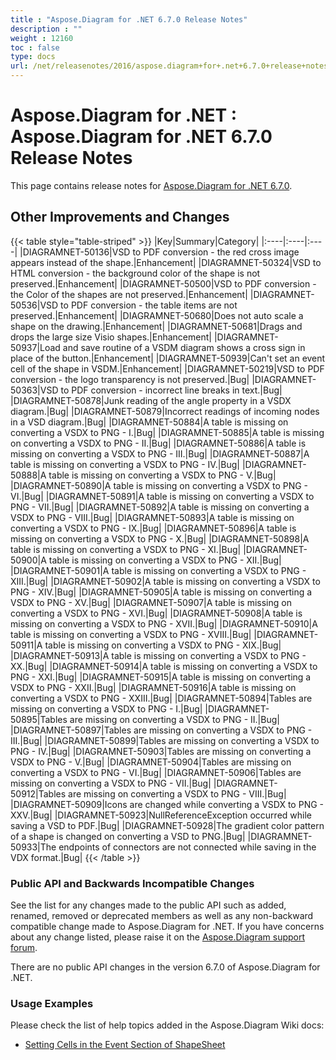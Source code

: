 ```yaml
---
title : "Aspose.Diagram for .NET 6.7.0 Release Notes" 
description : "" 
weight : 12160 
toc : false
type: docs
url: /net/releasenotes/2016/aspose.diagram+for+.net+6.7.0+release+notes/
---
```


# Aspose.Diagram for .NET : Aspose.Diagram for .NET 6.7.0 Release Notes


This page contains release notes for [Aspose.Diagram for .NET 6.7.0](https://www.nuget.org/packages/Aspose.Diagram/6.7.0).

## Other Improvements and Changes

{{< table style="table-striped" >}}
|Key|Summary|Category|
|:----|:----|:----|
|DIAGRAMNET-50136|VSD to PDF conversion - the red cross image appears instead of the shape.|Enhancement|
|DIAGRAMNET-50324|VSD to HTML conversion - the background color of the shape is not preserved.|Enhancement|
|DIAGRAMNET-50500|VSD to PDF conversion - the Color of the shapes are not preserved.|Enhancement|
|DIAGRAMNET-50536|VSD to PDF conversion - the table items are not preserved.|Enhancement|
|DIAGRAMNET-50680|Does not auto scale a shape on the drawing.|Enhancement|
|DIAGRAMNET-50681|Drags and drops the large size Visio shapes.|Enhancement|
|DIAGRAMNET-50937|Load and save routine of a VSDM diagram shows a cross sign in place of the button.|Enhancement|
|DIAGRAMNET-50939|Can't set an event cell of the shape in VSDM.|Enhancement|
|DIAGRAMNET-50219|VSD to PDF conversion - the logo transparency is not preserved.|Bug|
|DIAGRAMNET-50363|VSD to PDF conversion - incorrect line breaks in text.|Bug|
|DIAGRAMNET-50878|Junk reading of the angle property in a VSDX diagram.|Bug|
|DIAGRAMNET-50879|Incorrect readings of incoming nodes in a VSD diagram.|Bug|
|DIAGRAMNET-50884|A table is missing on converting a VSDX to PNG - I.|Bug|
|DIAGRAMNET-50885|A table is missing on converting a VSDX to PNG - II.|Bug|
|DIAGRAMNET-50886|A table is missing on converting a VSDX to PNG - III.|Bug|
|DIAGRAMNET-50887|A table is missing on converting a VSDX to PNG - IV.|Bug|
|DIAGRAMNET-50888|A table is missing on converting a VSDX to PNG - V.|Bug|
|DIAGRAMNET-50890|A table is missing on converting a VSDX to PNG - VI.|Bug|
|DIAGRAMNET-50891|A table is missing on converting a VSDX to PNG - VII.|Bug|
|DIAGRAMNET-50892|A table is missing on converting a VSDX to PNG - VIII.|Bug|
|DIAGRAMNET-50893|A table is missing on converting a VSDX to PNG - IX.|Bug|
|DIAGRAMNET-50896|A table is missing on converting a VSDX to PNG - X.|Bug|
|DIAGRAMNET-50898|A table is missing on converting a VSDX to PNG - XI.|Bug|
|DIAGRAMNET-50900|A table is missing on converting a VSDX to PNG - XII.|Bug|
|DIAGRAMNET-50901|A table is missing on converting a VSDX to PNG - XIII.|Bug|
|DIAGRAMNET-50902|A table is missing on converting a VSDX to PNG - XIV.|Bug|
|DIAGRAMNET-50905|A table is missing on converting a VSDX to PNG - XV.|Bug|
|DIAGRAMNET-50907|A table is missing on converting a VSDX to PNG - XVI.|Bug|
|DIAGRAMNET-50908|A table is missing on converting a VSDX to PNG - XVII.|Bug|
|DIAGRAMNET-50910|A table is missing on converting a VSDX to PNG - XVIII.|Bug|
|DIAGRAMNET-50911|A table is missing on converting a VSDX to PNG - XIX.|Bug|
|DIAGRAMNET-50913|A table is missing on converting a VSDX to PNG - XX.|Bug|
|DIAGRAMNET-50914|A table is missing on converting a VSDX to PNG - XXI.|Bug|
|DIAGRAMNET-50915|A table is missing on converting a VSDX to PNG - XXII.|Bug|
|DIAGRAMNET-50916|A table is missing on converting a VSDX to PNG - XXIII.|Bug|
|DIAGRAMNET-50894|Tables are missing on converting a VSDX to PNG - I.|Bug|
|DIAGRAMNET-50895|Tables are missing on converting a VSDX to PNG - II.|Bug|
|DIAGRAMNET-50897|Tables are missing on converting a VSDX to PNG - III.|Bug|
|DIAGRAMNET-50899|Tables are missing on converting a VSDX to PNG - IV.|Bug|
|DIAGRAMNET-50903|Tables are missing on converting a VSDX to PNG - V.|Bug|
|DIAGRAMNET-50904|Tables are missing on converting a VSDX to PNG - VI.|Bug|
|DIAGRAMNET-50906|Tables are missing on converting a VSDX to PNG - VII.|Bug|
|DIAGRAMNET-50912|Tables are missing on converting a VSDX to PNG - VIII.|Bug|
|DIAGRAMNET-50909|Icons are changed while converting a VSDX to PNG - XXV.|Bug|
|DIAGRAMNET-50923|NullReferenceException occurred while saving a VSD to PDF.|Bug|
|DIAGRAMNET-50928|The gradient color pattern of a shape is changed on converting a VSD to PNG.|Bug|
|DIAGRAMNET-50933|The endpoints of connectors are not connected while saving in the VDX format.|Bug|
{{< /table >}}

### Public API and Backwards Incompatible Changes

See the list for any changes made to the public API such as added, renamed, removed or deprecated members as well as any non-backward compatible change made to Aspose.Diagram for .NET. If you have concerns about any change listed, please raise it on the [Aspose.Diagram support forum](http://www.aspose.com/community/forums/aspose.diagram-product-family/489/showforum.aspx).

There are no public API changes in the version 6.7.0 of Aspose.Diagram for .NET.

### Usage Examples

Please check the list of help topics added in the Aspose.Diagram Wiki docs:

*   [Setting Cells in the Event Section of ShapeSheet](http://www.aspose.com/docs/display/diagramnet/Setting+Cells+in+the+Event+Section+of+ShapeSheet)

